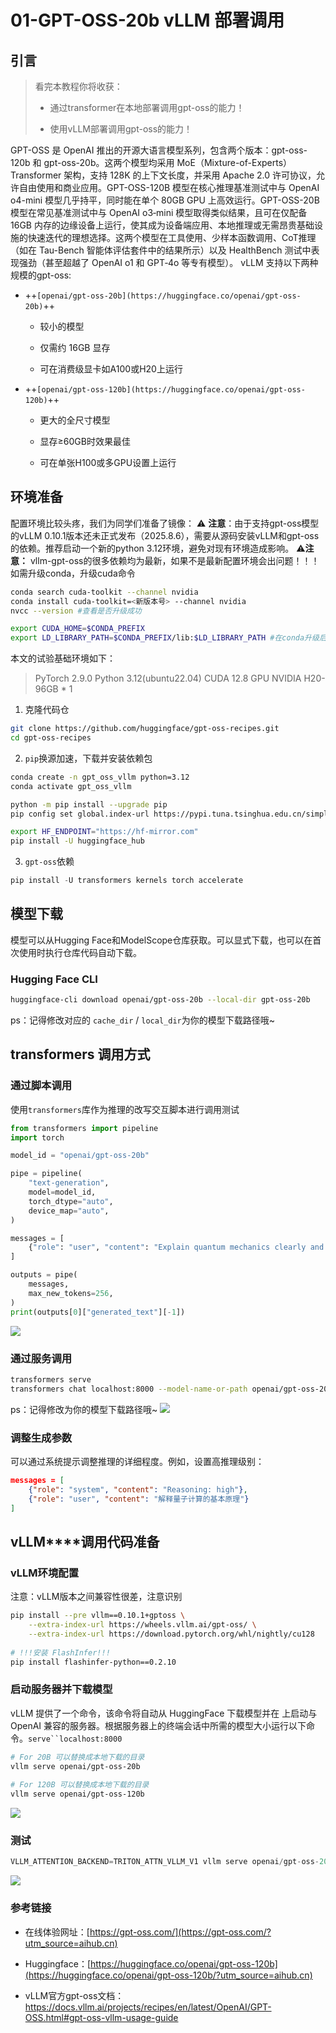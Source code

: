 # **01-GPT-OSS-20b** **vLLM** **部署调用**

## 引言

> 看完本教程你将收获：
> 
> - 通过transformer在本地部署调用gpt-oss的能力！
> 	
> - 使用vLLM部署调用gpt-oss的能力！
> 	

GPT-OSS 是 OpenAI 推出的开源大语言模型系列，包含两个版本：gpt-oss-120b 和 gpt-oss-20b。这两个模型均采用 MoE（Mixture-of-Experts）Transformer 架构，支持 128K 的上下文长度，并采用 Apache 2.0 许可协议，允许自由使用和商业应用。GPT-OSS-120B 模型在核心推理基准测试中与 OpenAI o4-mini 模型几乎持平，同时能在单个 80GB GPU 上高效运行。GPT-OSS-20B 模型在常见基准测试中与 OpenAI o3‑mini 模型取得类似结果，且可在仅配备 16GB 内存的边缘设备上运行，使其成为设备端应用、本地推理或无需昂贵基础设施的快速迭代的理想选择。这两个模型在工具使用、少样本函数调用、CoT推理（如在 Tau-Bench 智能体评估套件中的结果所示）以及 HealthBench 测试中表现强劲（甚至超越了 OpenAI o1 和 GPT‑4o 等专有模型）。
vLLM 支持以下两种规模的gpt-oss:

- ++`[openai/gpt-oss-20b](https://huggingface.co/openai/gpt-oss-20b)`++
	- 较小的模型
		
	- 仅需约 16GB 显存
		
	- 可在消费级显卡如A100或H20上运行
		
- ++`[openai/gpt-oss-120b](https://huggingface.co/openai/gpt-oss-120b)`++
	- 更大的全尺寸模型
		
	- 显存≥60GB时效果最佳
		
	- 可在单张H100或多GPU设置上运行
		

## **环境准备**

配置环境比较头疼，我们为同学们准备了镜像：
⚠️ **注意**：由于支持gpt-oss模型的vLLM 0.10.1版本还未正式发布（2025.8.6），需要从源码安装vLLM和gpt-oss的依赖。推荐启动一个新的python 3.12环境，避免对现有环境造成影响。
⚠️**注意：** vllm-gpt-oss的很多依赖均为最新，如果不是最新配置环境会出问题！！！ 如需升级conda，升级cuda命令

```Bash
conda search cuda-toolkit --channel nvidia
conda install cuda-toolkit=<新版本号> --channel nvidia
nvcc --version #查看是否升级成功

export CUDA_HOME=$CONDA_PREFIX 
export LD_LIBRARY_PATH=$CONDA_PREFIX/lib:$LD_LIBRARY_PATH #在conda升级后需设置一下路径
```

本文的试验基础环境如下：

> PyTorch 2.9.0
> Python 3.12(ubuntu22.04)
> CUDA 12.8
> GPU NVIDIA H20-96GB \* 1

1. 克隆代码仓
	

```Bash
git clone https://github.com/huggingface/gpt-oss-recipes.git
cd gpt-oss-recipes
```

2. `pip`换源加速，下载并安装依赖包
	

```Bash
conda create -n gpt_oss_vllm python=3.12
conda activate gpt_oss_vllm

python -m pip install --upgrade pip
pip config set global.index-url https://pypi.tuna.tsinghua.edu.cn/simple

export HF_ENDPOINT="https://hf-mirror.com"
pip install -U huggingface_hub
```

3. `gpt-oss`依赖
	

```Python
pip install -U transformers kernels torch accelerate
```

## **模型下载**

模型可以从Hugging Face和ModelScope仓库获取。可以显式下载，也可以在首次使用时执行仓库代码自动下载。

### **Hugging Face** **CLI**

```Bash
huggingface-cli download openai/gpt-oss-20b --local-dir gpt-oss-20b
```

ps：记得修改对应的 `cache_dir` / `local_dir`为你的模型下载路径哦~

## **transformers** **调用方式**

### 通过脚本调用

使用`transformers`库作为推理的改写交互脚本进行调用测试

```Python
from transformers import pipeline
import torch

model_id = "openai/gpt-oss-20b"

pipe = pipeline(
    "text-generation",
    model=model_id,
    torch_dtype="auto",
    device_map="auto",
)

messages = [
    {"role": "user", "content": "Explain quantum mechanics clearly and concisely."},
]

outputs = pipe(
    messages,
    max_new_tokens=256,
)
print(outputs[0]["generated_text"][-1])
```

![](./images/1-0.png)

### 通过服务调用

```Bash
transformers serve
transformers chat localhost:8000 --model-name-or-path openai/gpt-oss-20b
```

ps：记得修改为你的模型下载路径哦~
![](./images/1-1.png)

### 调整生成参数

可以通过系统提示调整推理的详细程度。例如，设置高推理级别：

```JSON
messages = [
    {"role": "system", "content": "Reasoning: high"},
    {"role": "user", "content": "解释量子计算的基本原理"}
]
```

## **vLLM****调用代码准备**

### vLLM环境配置

注意：vLLM版本之间兼容性很差，注意识别

```Bash
pip install --pre vllm==0.10.1+gptoss \
    --extra-index-url https://wheels.vllm.ai/gpt-oss/ \
    --extra-index-url https://download.pytorch.org/whl/nightly/cu128
 
# !!!安装 FlashInfer!!!
pip install flashinfer-python==0.2.10
```

### 启动服务器并下载模型

vLLM 提供了一个命令，该命令将自动从 HuggingFace 下载模型并在 上启动与 OpenAI 兼容的服务器。根据服务器上的终端会话中所需的模型大小运行以下命令。`serve``localhost:8000`

```Bash
# For 20B 可以替换成本地下载的目录
vllm serve openai/gpt-oss-20b
 
# For 120B 可以替换成本地下载的目录
vllm serve openai/gpt-oss-120b
```

![](./images/1-2.png)

### 测试

```Python
VLLM_ATTENTION_BACKEND=TRITON_ATTN_VLLM_V1 vllm serve openai/gpt-oss-20b --served-model-name gpt-oss-20b --trust_remote_code --port 8801
```

![](./images/1-3.png)

### 参考链接

- 在线体验网址：[https://gpt-oss.com/](https://gpt-oss.com/?utm_source=aihub.cn)
	
- Huggingface：[https://huggingface.co/openai/gpt-oss-120b](https://huggingface.co/openai/gpt-oss-120b/?utm_source=aihub.cn)
	
- vLLM官方gpt-oss文档：https://docs.vllm.ai/projects/recipes/en/latest/OpenAI/GPT-OSS.html#gpt-oss-vllm-usage-guide